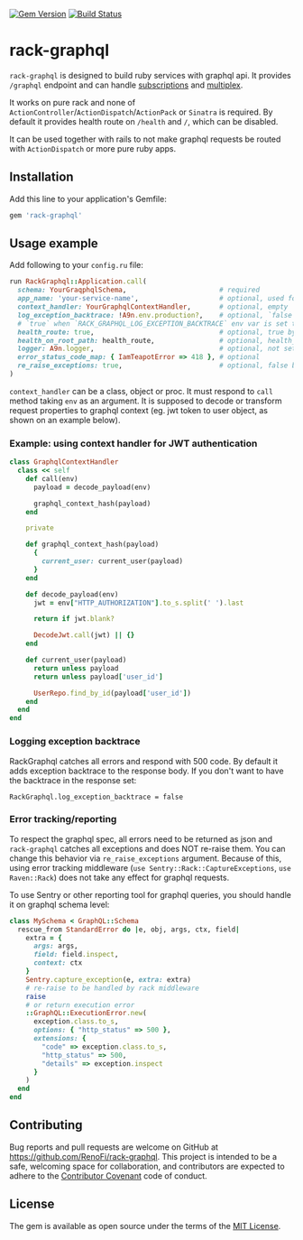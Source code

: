 [![Gem Version](https://badge.fury.io/rb/rack-graphql.svg)](https://rubygems.org/gems/rack-graphql)
[![Build Status](https://github.com/RenoFi/rack-graphql/actions/workflows/ci.yml/badge.svg)](https://github.com/RenoFi/rack-graphql/actions/workflows/ci.yml?query=branch%3Amain)

# rack-graphql

`rack-graphql` is designed to build ruby services with graphql api. It provides `/graphql` endpoint and can handle [subscriptions](https://graphql-ruby.org/guides#subscriptions-guides) and [multiplex](https://graphql-ruby.org/queries/multiplex.html).

It works on pure rack and none of `ActionController`/`ActionDispatch`/`ActionPack` or `Sinatra` is required. By default it provides health route on `/health` and `/`, which can be disabled.

It can be used together with rails to not make graphql requests be routed with `ActionDispatch` or more pure ruby apps.

## Installation

Add this line to your application's Gemfile:

```ruby
gem 'rack-graphql'
```

## Usage example

Add following to your `config.ru` file:

```ruby
run RackGraphql::Application.call(
  schema: YourGraqphqlSchema,                       # required
  app_name: 'your-service-name',                    # optional, used for health endpoint content
  context_handler: YourGraphqlContextHandler,       # optional, empty `proc` by default
  log_exception_backtrace: !A9n.env.production?,    # optional, `false` default
  # `true` when `RACK_GRAPHQL_LOG_EXCEPTION_BACKTRACE` env var is set to `'1'` or `'true'`
  health_route: true,                               # optional, true by default
  health_on_root_path: health_route,                # optional, health_route value by default (mind map '/' is covering '/any/path-123') 
  logger: A9n.logger,                               # optional, not set by default
  error_status_code_map: { IamTeapotError => 418 }, # optional
  re_raise_exceptions: true,                        # optional, false by default
)
```

`context_handler` can be a class, object or proc. It must respond to `call` method taking `env` as an argument. It is supposed to decode or transform request properties to graphql context (eg. jwt token to user object, as shown on an example below).

### Example: using context handler for JWT authentication

```ruby
class GraphqlContextHandler
  class << self
    def call(env)
      payload = decode_payload(env)

      graphql_context_hash(payload)
    end

    private

    def graphql_context_hash(payload)
      {
        current_user: current_user(payload)
      }
    end

    def decode_payload(env)
      jwt = env["HTTP_AUTHORIZATION"].to_s.split(' ').last

      return if jwt.blank?

      DecodeJwt.call(jwt) || {}
    end

    def current_user(payload)
      return unless payload
      return unless payload['user_id']

      UserRepo.find_by_id(payload['user_id'])
    end
  end
end
```

### Logging exception backtrace

RackGraphql catches all errors and respond with 500 code. By default it adds exception backtrace to the response body. If you don't want to have the backtrace in the response set:

```
RackGraphql.log_exception_backtrace = false
```

### Error tracking/reporting

To respect the graphql spec, all errors need to be returned as json and `rack-graphql` catches all exceptions and does NOT re-raise them. You can change this behavior via `re_raise_exceptions` argument.
Because of this, using error tracking middleware (`use Sentry::Rack::CaptureExceptions`, `use Raven::Rack`) does not take any effect for graphql requests.

To use Sentry or other reporting tool for graphql queries, you should handle it on graphql schema level:

```ruby
class MySchema < GraphQL::Schema
  rescue_from StandardError do |e, obj, args, ctx, field|
    extra = {
      args: args,
      field: field.inspect,
      context: ctx
    }
    Sentry.capture_exception(e, extra: extra)
    # re-raise to be handled by rack middleware
    raise
    # or return execution error
    ::GraphQL::ExecutionError.new(
      exception.class.to_s,
      options: { "http_status" => 500 },
      extensions: {
        "code" => exception.class.to_s,
        "http_status" => 500,
        "details" => exception.inspect
      }
    )
  end
end
```

## Contributing

Bug reports and pull requests are welcome on GitHub at https://github.com/RenoFi/rack-graphql. This project is intended to be a safe, welcoming space for collaboration, and contributors are expected to adhere to the [Contributor Covenant](http://contributor-covenant.org) code of conduct.

## License

The gem is available as open source under the terms of the [MIT License](https://opensource.org/licenses/MIT).
